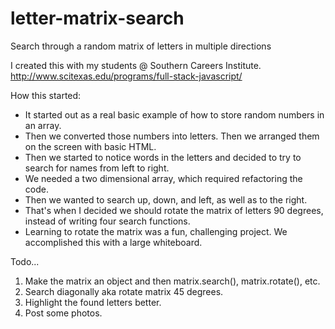 # letter-matrix-search
Search through a random matrix of letters in multiple directions

I created this with my students @ Southern Careers Institute. 
http://www.scitexas.edu/programs/full-stack-javascript/

How this started:

- It started out as a real basic example of how to store random numbers in an array. 
- Then we converted those numbers into letters. Then we arranged them on the screen with basic HTML. 
- Then we started to notice words in the letters and decided to try to search for names from left to right. 
- We needed a two dimensional array, which required refactoring the code.
- Then we wanted to search up, down, and left, as well as to the right.
- That's when I decided we should rotate the matrix of letters 90 degrees, instead of writing four search functions.  
- Learning to rotate the matrix was a fun, challenging project. We accomplished this with a large whiteboard.

Todo...

1. Make the matrix an object and then matrix.search(), matrix.rotate(), etc.
2. Search diagonally aka rotate matrix 45 degrees.
3. Highlight the found letters better. 
4. Post some photos. 

